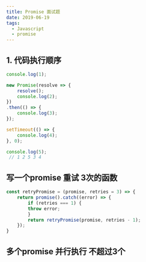 ```yaml
---
title: Promise 面试题
date: 2019-06-19
tags:
  - Javascript
  - promise
---
```

## 1. 代码执行顺序

```js
console.log(1);

new Promise(resolve => {
    resolve();
    console.log(2);
})
.then(() => {
    console.log(3);
});

setTimeout(() => {
    console.log(4);
}, 0);

console.log(5);
 // 1 2 5 3 4
```
## 写一个promise 重试 3次的函数

```js
const retryPromise = (promise, retries = 3) => {
    return promise().catch((error) => {
        if (retries === 1) {
        throw error;
        }
        return retryPromise(promise, retries - 1);
    });
}
```
## 多个promise 并行执行 不超过3个


